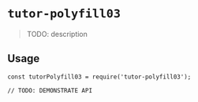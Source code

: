 # `tutor-polyfill03`

> TODO: description

## Usage

```
const tutorPolyfill03 = require('tutor-polyfill03');

// TODO: DEMONSTRATE API
```
